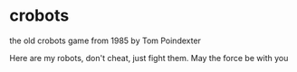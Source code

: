 # crobots
the old crobots game from 1985 by Tom Poindexter

Here are my robots, don't cheat, just fight them. May the force be with you
